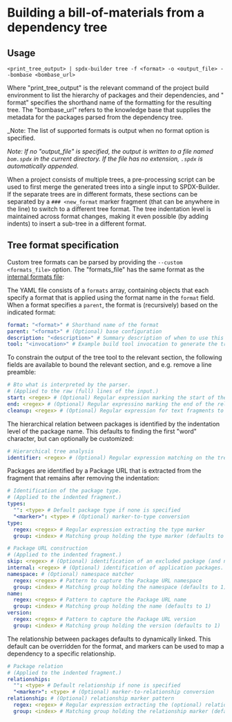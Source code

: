 # Building a bill-of-materials from a dependency tree

## Usage

```shell
<print_tree_output> | spdx-builder tree -f <format> -o <output_file> --bombase <bombase_url>
```

Where "print_tree_output" is the relevant command of the project build
environment to list the hierarchy of packages and their dependencies, and "
format" specifies the shorthand name of the formatting for the resulting tree.
The "bombase_url" refers to the knowledge base that supplies the metadata for
the packages parsed from the dependency tree.

_Note: The list of supported formats is output when no format option is
specified.

_Note: If no "output_file" is specified, the output is written to a file named
`bom.spdx` in the current directory. If the file has no extension, `.spdx`
is automatically appended._

When a project consists of multiple trees, a pre-processing script can be used
to first merge the generated trees into a single input to SPDX-Builder. If the
separate trees are in different formats, these sections can be separated by
a `### <new_format` marker fragment (that can be anywhere in the line) to switch
to a different tree format. The tree indentation level is maintained across
format changes, making it even possible (by adding indents) to insert a sub-tree
in a different format.

## Tree format specification

Custom tree formats can be parsed by providing the `--custom <formats_file>`
option. The "formats_file" has the same format as
the [internal formats file](../src/main/resources/treeformats.yml):

The YAML file consists of a `formats` array, containing objects that each
specify a format that is applied using the format name in the `format` field.
When a format specifies a `parent`, the format is (recursively) based on the
indicated format:

```yaml
format: "<format>" # Shorthand name of the format
parent: "<format>" # (Optional) base configuration
description: "<description>" # Summary description of when to use this format
tool: "<invocation>" # Example build tool invocation to generate the tree output
```

To constrain the output of the tree tool to the relevant section, the following
fields are available to bound the relevant section, and e.g. remove a line
preamble:

```yaml
# Bto what is interpreted by the parser.
# (Applied to the raw (full) lines of the input.)
start: <regex> # (Optional) Regular expression marking the start of the relevant tree
end: <regex> # (Optional) Regular expressino marking the end of the relevant tree
cleanup: <regex> # (Optional) Regular expression for text fragments to be removed prior to parsing
```

The hierarchical relation between packages is identified by the indentation
level of the package name. This defaults to finding the first "word" character,
but can optionally be customized:

```yaml
# Hierarchical tree analysis
identifier: <regex> # (Optional) Regular expression matching on the tree indent position.
```

Packages are identified by a Package URL that is extracted from the fragment
that remains after removing the indentation:

```yaml
# Identification of the package type.
# (Applied to the indented fragment.)
types:
  "": <type> # Default package type if none is specified
  "<marker>": <type> # (Optional) marker-to-type conversion
type:
  regex: <regex> # Regular expression extracting the type marker 
  group: <index> # Matching group holding the type marker (defaults to 1)

# Package URL construction
# (Applied to the indented fragment.)
skip: <regex> # (Optional) identification of an excluded package (and nested subpackages).
internal: <regex> # (Optional) identification of application packages.
namespace: # (Optional) namespace matcher
  regex: <regex> # Pattern to capture the Package URL namespace
  group: <index> # Matching group holding the namespace (defaults to 1)
name:
  regex: <regex> # Pattern to capture the Package URL name
  group: <index> # Matching group holding the name (defaults to 1)
version:
  regex: <regex> # Pattern to capture the Package URL version 
  group: <index> # Matching group holding the version (defaults to 1)
```

The relationship between packages defaults to dynamically linked. This default
can be overridden for the format, and markers can be used to map a dependency to
a specific relationship.

```yaml
# Package relation
# (Applied to the indented fragment.)
relationships:
  "": <type> # Default relationship if none is specified
  "<marker>": <type> # (Optional) marker-to-relationship conversion
relationship: # (Optional) relationship marker pattern 
  regex: <regex> # Regular expression extracting the (optional) relationship marker 
  group: <index> # Matching group holding the relationship marker (defaults to 1)
```
